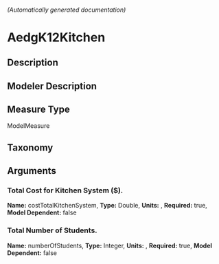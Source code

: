 

###### (Automatically generated documentation)

# AedgK12Kitchen

## Description


## Modeler Description


## Measure Type
ModelMeasure

## Taxonomy


## Arguments


### Total Cost for Kitchen System ($).

**Name:** costTotalKitchenSystem,
**Type:** Double,
**Units:** ,
**Required:** true,
**Model Dependent:** false

### Total Number of Students.

**Name:** numberOfStudents,
**Type:** Integer,
**Units:** ,
**Required:** true,
**Model Dependent:** false




